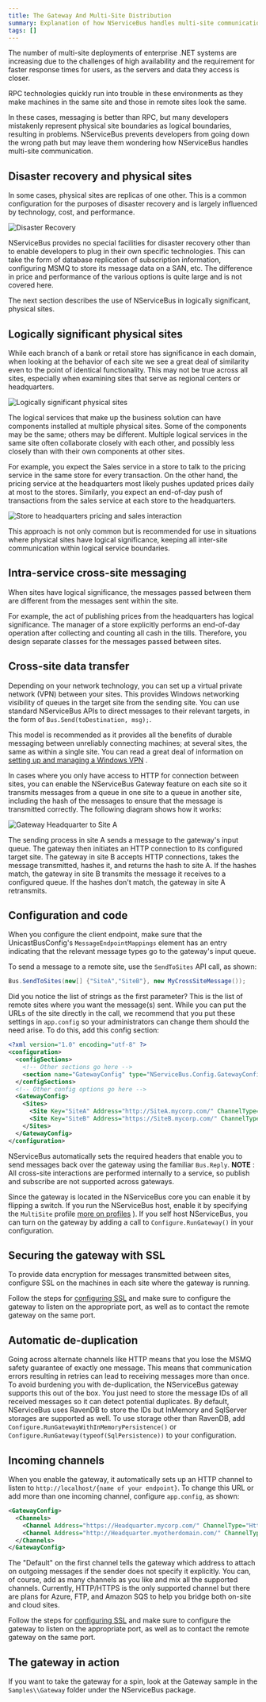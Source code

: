 ```yaml
---
title: The Gateway And Multi-Site Distribution
summary: Explanation of how NServiceBus handles multi-site communication.
tags: []
---
```


The number of multi-site deployments of enterprise .NET systems are increasing due to the challenges of high availability and the requirement for faster response times for users, as the servers and data they access is closer. 

RPC technologies quickly run into trouble in these environments as they make machines in the same site and those in remote sites look the same.

In these cases, messaging is better than RPC, but many developers mistakenly represent physical site boundaries as logical boundaries, resulting in problems. NServiceBus prevents developers from going down the wrong path but may leave them wondering how NServiceBus handles multi-site communication.

Disaster recovery and physical sites
------------------------------------

In some cases, physical sites are replicas of one other. This is a common configuration for the purposes of disaster recovery and is largely influenced by technology, cost, and performance.

![Disaster Recovery](disaster_recovery.png) 

NServiceBus provides no special facilities for disaster recovery other than to enable developers to plug in their own specific technologies. This can take the form of database replication of subscription information, configuring MSMQ to store its message data on a SAN, etc. The difference in price and performance of the various options is quite large and is not covered here.

The next section describes the use of NServiceBus in logically significant, physical sites.

Logically significant physical sites
------------------------------------

While each branch of a bank or retail store has significance in each domain, when looking at the behavior of each site we see a great deal of similarity even to the point of identical functionality. This may not be true across all sites, especially when examining sites that serve as regional centers or headquarters.

![Logically significant physical sites](distributed_sites.png)

The logical services that make up the business solution can have components installed at multiple physical sites. Some of the components may be the same; others may be different. Multiple logical services in the same site often collaborate closely with each other, and possibly less closely than with their own components at other sites.

For example, you expect the Sales service in a store to talk to the pricing service in the same store for every transaction. On the other hand, the pricing service at the headquarters most likely pushes updated prices daily at most to the stores. Similarly, you expect an end-of-day push of transactions from the sales service at each store to the headquarters.

![Store to headquarters pricing and sales interaction](store_to_headquarters_pricing_and_sales.png)

This approach is not only common but is recommended for use in situations where physical sites have logical significance, keeping all inter-site communication within logical service boundaries.

Intra-service cross-site messaging
----------------------------------

When sites have logical significance, the messages passed between them are different from the messages sent within the site.

For example, the act of publishing prices from the headquarters has logical significance. The manager of a store explicitly performs an end-of-day operation after collecting and counting all cash in the tills. Therefore, you design separate classes for the messages passed between sites.

Cross-site data transfer
------------------------

Depending on your network technology, you can set up a virtual private network (VPN) between your sites. This provides Windows networking visibility of queues in the target site from the sending site. You can use standard NServiceBus APIs to direct messages to their relevant targets, in the form of `Bus.Send(toDestination, msg);`.

This model is recommended as it provides all the benefits of durable messaging between unreliably connecting machines; at several sites, the same as within a single site. You can read a great deal of information on [setting up and managing a Windows VPN](http://technet.microsoft.com/en-us/network/bb545442.aspx) .

In cases where you only have access to HTTP for connection between sites, you can enable the NServiceBus Gateway feature on each site so it transmits messages from a queue in one site to a queue in another site, including the hash of the messages to ensure that the message is transmitted correctly. The following diagram shows how it works:

![Gateway Headquarter to Site A](GatewayHeadquarterToSiteA.png)

The sending process in site A sends a message to the gateway's input queue. The gateway then initiates an HTTP connection to its configured target site. The gateway in site B accepts HTTP connections, takes the message transmitted, hashes it, and returns the hash to site A. If the hashes match, the gateway in site B transmits the message it receives to a configured queue. If the hashes don't match, the gateway in site A retransmits.

Configuration and code
----------------------

When you configure the client endpoint, make sure that the UnicastBusConfig's `MessageEndpointMappings` element has an entry indicating that the relevant message types go to the gateway's input queue.

To send a message to a remote site, use the `SendToSites` API call, as shown:


```C#
Bus.SendToSites(new[] {"SiteA","SiteB"}, new MyCrossSiteMessage());
```

 Did you notice the list of strings as the first parameter? This is the list of remote sites where you want the message(s) sent. While you can put the URLs of the site directly in the call, we recommend that you put these settings in `app.config` so your administrators can change them should the need arise. To do this, add this config section:


```XML
<?xml version="1.0" encoding="utf-8" ?>
<configuration>
  <configSections>
    <!-- Other sections go here -->
    <section name="GatewayConfig" type="NServiceBus.Config.GatewayConfig, NServiceBus.Core" />
  </configSections>
  <!-- Other config options go here -->
  <GatewayConfig>
    <Sites>
      <Site Key="SiteA" Address="http://SiteA.mycorp.com/" ChannelType="Http"/>
      <Site Key="SiteB" Address="https://SiteB.mycorp.com/" ChannelType="Http"/>
    </Sites>
  </GatewayConfig>
</configuration>
```

NServiceBus automatically sets the required headers that enable you to send messages back over the gateway using the familiar `Bus.Reply`.
**NOTE** : All cross-site interactions are performed internally to a service, so publish and subscribe are not supported across gateways.

Since the gateway is located in the NServiceBus core you can enable it by flipping a switch. If you run the NServiceBus host, enable it by specifying the `MultiSite` profile [more on profiles](more-on-profiles.md) ). If you self host NServiceBus, you can turn on the gateway by adding a call to `Configure.RunGateway()` in your configuration.

Securing the gateway with SSL
-----------------------------

To provide data encryption for messages transmitted between sites, configure SSL on the machines in each site where the gateway is running.

Follow the steps for [configuring SSL](http://msdn.microsoft.com/en-us/library/ms733768.aspx) and make sure to configure the gateway to listen on the appropriate port, as well as to contact the remote gateway on the same port.

Automatic de-duplication
------------------------

Going across alternate channels like HTTP means that you lose the MSMQ safety guarantee of exactly one message. This means that communication errors resulting in retries can lead to receiving messages more than once. To avoid burdening you with de-duplication, the NServiceBus gateway supports this out of the box. You just need to store the message IDs of all received messages so it can detect potential duplicates. By default, NServiceBus uses RavenDB to store the IDs but InMemory and SqlServer storages are supported as well. To use storage other than RavenDB, add `Configure.RunGatewayWithInMemoryPersistence()` or `Configure.RunGateway(typeof(SqlPersistence))` to your configuration.

Incoming channels
-----------------

When you enable the gateway, it automatically sets up an HTTP channel to listen to `http://localhost/{name of your endpoint}`. To change this URL or add more than one incoming channel, configure `app.config`, as shown:


```XML
<GatewayConfig>
  <Channels>
    <Channel Address="https://Headquarter.mycorp.com/" ChannelType="Http" Default="true"/>
    <Channel Address="http://Headquarter.myotherdomain.com/" ChannelType="Http"/>
  </Channels>
</GatewayConfig>
```

The "Default" on the first channel tells the gateway which address to attach on outgoing messages if the sender does not specify it explicitly. You can, of course, add as many channels as you like and mix all the supported channels. Currently, HTTP/HTTPS is the only supported channel but there are plans for Azure, FTP, and Amazon SQS to help you bridge both on-site and cloud sites.

Follow the steps for [configuring SSL](http://msdn.microsoft.com/en-us/library/ms733768.aspx) and make sure to configure the gateway to listen on the appropriate port, as well as to contact the remote gateway on the same port.

The gateway in action
---------------------

If you want to take the gateway for a spin, look at the Gateway sample in the `Samples\\Gateway` folder under the NServiceBus package.
